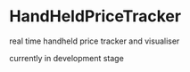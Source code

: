 # HandHeldPriceTracker
real time handheld price tracker and visualiser

currently in development stage

